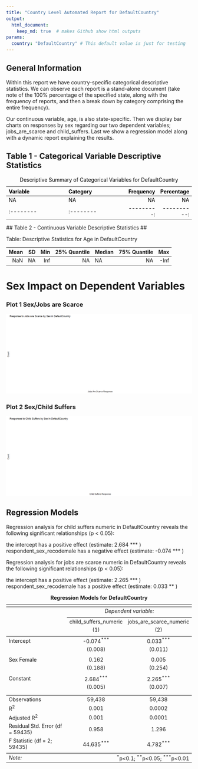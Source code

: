 ```yaml
---
title: "Country Level Automated Report for DefaultCountry"
output:
  html_document:
    keep_md: true  # makes Github show html outputs
params:
  country: "DefaultCountry" # This default value is just for testing
---
```

## General Information ##

  Within this report we have country-specific categorical descriptive statistics. We can observe each report is a stand-alone document (take note of the 100% percentage of the specified state, along with the frequency of reports, and then a break down by category comprising the entire frequency). 
  
  Our continuous variable, age, is also state-specific. Then we display bar charts on responses by sex regarding our two dependent variables; jobs_are_scarce and child_suffers. Last we show a regression model along with a dynamic report explaining the results. 






## Table 1 - Categorical Variable Descriptive Statistics ##
<table class="table" style="color: black; margin-left: auto; margin-right: auto;">
<caption>Descriptive Summary of Categorical Variables for DefaultCountry</caption>
 <thead>
  <tr>
   <th style="text-align:left;"> Variable </th>
   <th style="text-align:left;"> Category </th>
   <th style="text-align:right;"> Frequency </th>
   <th style="text-align:right;"> Percentage </th>
  </tr>
 </thead>
<tbody>
  <tr>
   <td style="text-align:left;width: 4cm; "> NA </td>
   <td style="text-align:left;width: 4cm; "> NA </td>
   <td style="text-align:right;"> NA </td>
   <td style="text-align:right;"> NA </td>
  </tr>
  <tr>
   <td style="text-align:left;width: 4cm; "> :-------- </td>
   <td style="text-align:left;width: 4cm; "> :-------- </td>
   <td style="text-align:right;"> ---------: </td>
   <td style="text-align:right;"> ----------: </td>
  </tr>
</tbody>
</table>
## Table 2 - Continuous Variable Descriptive Statistics ##

Table: Descriptive Statistics for Age in DefaultCountry

| Mean| SD| Min| 25% Quantile|Median | 75% Quantile|  Max|
|----:|--:|---:|------------:|:------|------------:|----:|
|  NaN| NA| Inf|           NA|NA     |           NA| -Inf|
# Sex Impact on Dependent Variables #

### Plot 1 Sex/Jobs are Scarce ###
![](Country_Level_Automated_Report_files/figure-html/jobs-are-scarce-bar-plot-1.png)<!-- -->

### Plot 2 Sex/Child Suffers ###

![](Country_Level_Automated_Report_files/figure-html/child-suffers-sex-bar-plot-1.png)<!-- -->

## Regression Models ##

Regression analysis for child suffers numeric in DefaultCountry reveals the following significant relationships (p < 0.05):

the intercept has a positive effect (estimate: 2.684 *** )
respondent_sex_recodemale has a negative effect (estimate: -0.074 *** ) 

Regression analysis for jobs are scarce numeric in DefaultCountry reveals the following significant relationships (p < 0.05):

the intercept has a positive effect (estimate: 2.265 *** )
respondent_sex_recodemale has a positive effect (estimate: 0.033 ** )




<table style="text-align:center"><caption><strong>Regression Models for DefaultCountry</strong></caption>
<tr><td colspan="3" style="border-bottom: 1px solid black"></td></tr><tr><td style="text-align:left"></td><td colspan="2"><em>Dependent variable:</em></td></tr>
<tr><td></td><td colspan="2" style="border-bottom: 1px solid black"></td></tr>
<tr><td style="text-align:left"></td><td>child_suffers_numeric</td><td>jobs_are_scarce_numeric</td></tr>
<tr><td style="text-align:left"></td><td>(1)</td><td>(2)</td></tr>
<tr><td colspan="3" style="border-bottom: 1px solid black"></td></tr><tr><td style="text-align:left">Intercept</td><td>-0.074<sup>***</sup></td><td>0.033<sup>***</sup></td></tr>
<tr><td style="text-align:left"></td><td>(0.008)</td><td>(0.011)</td></tr>
<tr><td style="text-align:left"></td><td></td><td></td></tr>
<tr><td style="text-align:left">Sex Female</td><td>0.162</td><td>0.005</td></tr>
<tr><td style="text-align:left"></td><td>(0.188)</td><td>(0.254)</td></tr>
<tr><td style="text-align:left"></td><td></td><td></td></tr>
<tr><td style="text-align:left">Constant</td><td>2.684<sup>***</sup></td><td>2.265<sup>***</sup></td></tr>
<tr><td style="text-align:left"></td><td>(0.005)</td><td>(0.007)</td></tr>
<tr><td style="text-align:left"></td><td></td><td></td></tr>
<tr><td colspan="3" style="border-bottom: 1px solid black"></td></tr><tr><td style="text-align:left">Observations</td><td>59,438</td><td>59,438</td></tr>
<tr><td style="text-align:left">R<sup>2</sup></td><td>0.001</td><td>0.0002</td></tr>
<tr><td style="text-align:left">Adjusted R<sup>2</sup></td><td>0.001</td><td>0.0001</td></tr>
<tr><td style="text-align:left">Residual Std. Error (df = 59435)</td><td>0.958</td><td>1.296</td></tr>
<tr><td style="text-align:left">F Statistic (df = 2; 59435)</td><td>44.635<sup>***</sup></td><td>4.782<sup>***</sup></td></tr>
<tr><td colspan="3" style="border-bottom: 1px solid black"></td></tr><tr><td style="text-align:left"><em>Note:</em></td><td colspan="2" style="text-align:right"><sup>*</sup>p<0.1; <sup>**</sup>p<0.05; <sup>***</sup>p<0.01</td></tr>
</table>

